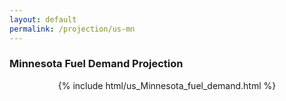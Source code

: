 ```yaml
---
layout: default
permalink: /projection/us-mn
---
```


### Minnesota Fuel Demand Projection

<p align="center">
    {% include html/us_Minnesota_fuel_demand.html %}
</p>
